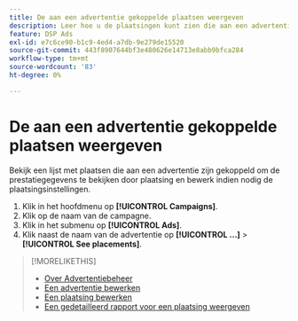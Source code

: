 ```yaml
---
title: De aan een advertentie gekoppelde plaatsen weergeven
description: Leer hoe u de plaatsingen kunt zien die aan een advertentie zijn gekoppeld.
feature: DSP Ads
exl-id: e7c6ce90-b1c9-4ed4-a7db-9e279de15520
source-git-commit: 443f8907644bf3e480626e14713e8abb9bfca284
workflow-type: tm+mt
source-wordcount: '83'
ht-degree: 0%

---
```


# De aan een advertentie gekoppelde plaatsen weergeven

Bekijk een lijst met plaatsen die aan een advertentie zijn gekoppeld om de prestatiegegevens te bekijken door plaatsing en bewerk indien nodig de plaatsingsinstellingen.

1. Klik in het hoofdmenu op **[!UICONTROL Campaigns]**.
1. Klik op de naam van de campagne.
1. Klik in het submenu op **[!UICONTROL Ads]**.
1. Klik naast de naam van de advertentie op  **[!UICONTROL ...]** > **[!UICONTROL See placements]**.

>[!MORELIKETHIS]
>
>* [Over Advertentiebeheer](ad-about.md)
>* [Een advertentie bewerken](ad-edit.md)
>* [Een plaatsing bewerken](/help/dsp/campaign-management/placements/placement-edit.md)
>* [Een gedetailleerd rapport voor een plaatsing weergeven](/help/dsp/campaign-management/placements/placement-view-report.md)

